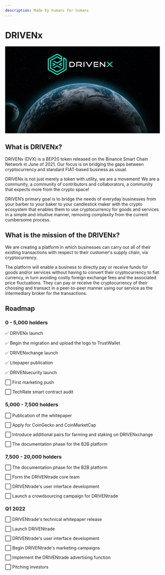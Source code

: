 ```yaml
---
description: Made by humans for humans
---
```


# DRIVENx

![](../.gitbook/assets/photo_2021-06-21_18-59-42.jpg)

## What is DRIVENx?

DRIVENx \(DVX\) is a BEP20 token released on the Binance Smart Chain Network in June of 2021. Our focus is on bridging the gaps between cryptocurrency and standard FIAT-based business as usual.

DRIVENx is not just merely a token with utility, we are a movement! We are a community, a community of contributors and collaborators, a community that expects more from the crypto space!

DRIVEN’s primary goal is to bridge the needs of everyday businesses from your barber to your baker to your candlestick maker with the crypto ecosystem that enables them to use cryptocurrency for goods and services in a simple and intuitive manner, removing complexity from the current cumbersome process.

## What is the mission of the DRIVENx?

We are creating a platform in which businesses can carry out all of their existing transactions with respect to their customer's supply chain, via cryptocurrency. 

The platform will enable a business to directly pay or receive funds for goods and/or services without having to convert their cryptocurrency to fiat currency, in turn avoiding costly foreign exchange fees and the associated price fluctuations. They can pay or receive the cryptocurrency of their choosing and transact in a peer-to-peer manner using our service as the intermediary broker for the transactions. 

## Roadmap

### **0 - 5,000 holders**

✅ DRIVENx launch

✅ Begin the migration and upload the logo to TrustWallet

✅ DRIVENxchange launch

✅ Litepaper publication

✅ DRIVENsecurity launch

⬜ First marketing push

⬜ TechRate smart contract audit

### 5,000 - 7,500 holders

⬜ Publication of the whitepaper

⬜ Apply for CoinGecko and CoinMarketCap

⬜ Introduce additional pairs for farming and staking on DRIVENxchange

⬜ The documentation phase for the B2B platform

### 7,500 - 20,000 holders

⬜ The documentation phase for the B2B platform

⬜ Form the DRIVENtrade core team

⬜ DRIVENtrade's user interface development

⬜ Launch a crowdsourcing campaign for DRIVENtrade

### Q1 2022

⬜ DRIVENtrade's technical whitepaper release

⬜ Launch DRIVENtrade

⬜ DRIVENtrade's user interface development

⬜ Begin DRIVENtrade's marketing campaigns

⬜ Implement the DRIVENtrade advertising function

⬜ Pitching investors

